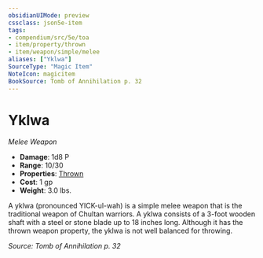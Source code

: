 ```yaml
---
obsidianUIMode: preview
cssclass: json5e-item
tags:
- compendium/src/5e/toa
- item/property/thrown
- item/weapon/simple/melee
aliases: ["Yklwa"]
SourceType: "Magic Item"
NoteIcon: magicitem
BookSource: Tomb of Annihilation p. 32
---
```

# Yklwa
*Melee Weapon*  

- **Damage**: 1d8 P
- **Range**: 10/30
- **Properties**: [Thrown](/2-Mechanics/CLI/rules/item-properties.md#Thrown)
- **Cost**: 1 gp
- **Weight**: 3.0 lbs.

A yklwa (pronounced YICK-ul-wah) is a simple melee weapon that is the traditional weapon of Chultan warriors. A yklwa consists of a 3-foot wooden shaft with a steel or stone blade up to 18 inches long. Although it has the thrown weapon property, the yklwa is not well balanced for throwing.

*Source: Tomb of Annihilation p. 32*